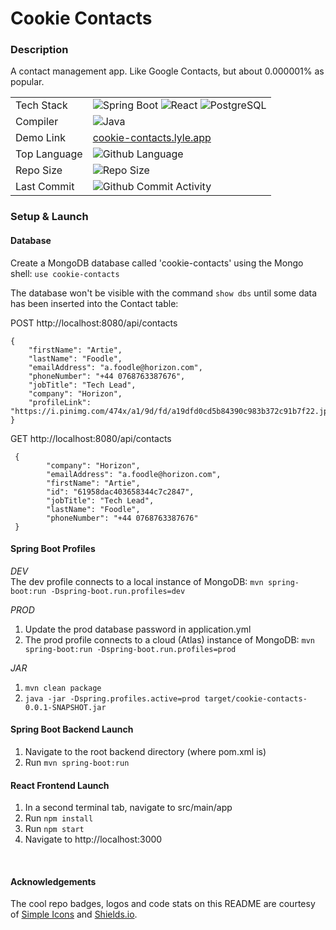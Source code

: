 # Cookie Contacts

### Description
A contact management app. Like Google Contacts, but about 0.000001% as popular. 

|              |                                                                                                                                                                                                                                                                                                                                                               |
|--------------|---------------------------------------------------------------------------------------------------------------------------------------------------------------------------------------------------------------------------------------------------------------------------------------------------------------------------------------------------------------|
| Tech Stack   | ![Spring Boot](https://img.shields.io/badge/react-%2320232a.svg?style=for-the-badge&logo=react&logoColor=%2361DAFB) ![React](https://img.shields.io/badge/spring%20boot-white.svg?style=for-the-badge&logo=springboot&logoColor=6DB33F) ![PostgreSQL](https://img.shields.io/badge/POSTGRESQL-4169E1.svg?style=for-the-badge&logo=PostgreSQL&logoColor=white) |
| Compiler     | ![Java](https://img.shields.io/badge/JAVA%20-JDK%2011-green?style=for-the-badge)                                                                                                                                                                                                                                                                              |
| Demo Link    | [cookie-contacts.lyle.app](https://cookie-contacts.lyle.app)                                                                                                                                                                                                                                                                                                  |
| Top Language | ![Github Language](https://img.shields.io/github/languages/top/lylio/cookie-contacts?style=for-the-badge)                                                                                                                                                                                                                                                     |
| Repo Size    | ![Repo Size](https://img.shields.io/github/repo-size/lylio/cookie-contacts?style=for-the-badge)                                                                                                                                                                                                                                                               |
| Last Commit  | ![Github Commit Activity](https://img.shields.io/github/last-commit/lylio/cookie-contacts/main?style=for-the-badge)                                                                                                                                                                                                                                           |


### Setup & Launch

#### Database
Create a MongoDB database called 'cookie-contacts' using the Mongo shell:
`use cookie-contacts`

The database won't be visible with the command `show dbs` until some data has been inserted
into the Contact table:

POST http://localhost:8080/api/contacts
```
{
    "firstName": "Artie",
    "lastName": "Foodle",
    "emailAddress": "a.foodle@horizon.com",
    "phoneNumber": "+44 0768763387676",
    "jobTitle": "Tech Lead",
    "company": "Horizon",
    "profileLink": "https://i.pinimg.com/474x/a1/9d/fd/a19dfd0cd5b84390c983b372c91b7f22.jpg"
}
```

GET http://localhost:8080/api/contacts
```
 {
        "company": "Horizon",
        "emailAddress": "a.foodle@horizon.com",
        "firstName": "Artie",
        "id": "61958dac403658344c7c2847",
        "jobTitle": "Tech Lead",
        "lastName": "Foodle",
        "phoneNumber": "+44 0768763387676"
 }
```

#### Spring Boot Profiles
*DEV*  
The dev profile connects to a local instance of MongoDB: `mvn spring-boot:run -Dspring-boot.run.profiles=dev`

*PROD*
1. Update the prod database password in application.yml
2. The prod profile connects to a cloud (Atlas) instance of MongoDB: `mvn spring-boot:run -Dspring-boot.run.profiles=prod`

*JAR*
1. `mvn clean package`
2. `java -jar -Dspring.profiles.active=prod target/cookie-contacts-0.0.1-SNAPSHOT.jar`

#### Spring Boot Backend Launch
1. Navigate to the root backend directory (where pom.xml is)
2. Run `mvn spring-boot:run`

#### React Frontend Launch
1. In a second terminal tab, navigate to src/main/app
2. Run `npm install`
3. Run `npm start`
4. Navigate to http://localhost:3000


<br >

#### Acknowledgements
The cool repo badges, logos and code stats on this README are courtesy of [Simple Icons](https://simpleicons.org) and [Shields.io](https://shields.io).




